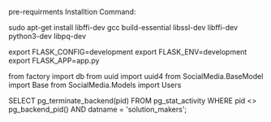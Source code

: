 pre-requirments Installtion Command: 

sudo apt-get install libffi-dev gcc build-essential libssl-dev libffi-dev python3-dev  libpq-dev


export FLASK_CONFIG=development
export FLASK_ENV=development
export FLASK_APP=app.py


from factory import db
from uuid import uuid4
from SocialMedia.BaseModel import Base
from SocialMedia.Models import Users



SELECT 
    pg_terminate_backend(pid) 
FROM 
    pg_stat_activity 
WHERE 
    pid <> pg_backend_pid()
    AND datname = 'solution_makers';   
    